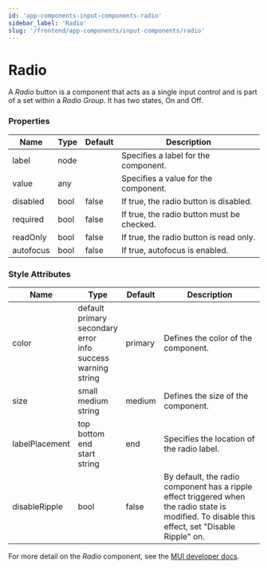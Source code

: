 ```yaml
---
id: 'app-components-input-components-radio'
sidebar_label: 'Radio'
slug: '/frontend/app-components/input-components/radio'
---
```


# Radio
A *Radio* button is a component that acts as a single input control and is part of a set within a *Radio Group*. It has two states, On and Off. 

### Properties
<table>
<thead>
<tr><th>Name</th><th>Type</th><th>Default</th><th>Description</th></tr>
</thead>
<tbody>
<tr><td>label</td><td>node</td><td></td><td>Specifies a label for the component.</td></tr>
<tr><td>value</td><td>any</td><td></td><td>Specifies a value for the component.</td></tr>
<tr><td>disabled</td><td>bool</td><td>false</td><td>If true, the radio button is disabled.</td></tr>
<tr><td>required</td><td>bool</td><td>false</td><td>If true, the radio button must be checked.</td></tr>
<tr><td>readOnly</td><td>bool</td><td>false</td><td>If true, the radio button is read only.</td></tr>
<tr><td>autofocus</td><td>bool</td><td>false</td><td>If true, autofocus is enabled.</td></tr>
</tbody>
</table>

### Style Attributes
<table>
<thead>
<tr><th>Name</th><th>Type</th><th>Default</th><th>Description</th></tr>
</thead>
<tbody>
<tr><td>color</td><td>default<br/>primary<br/>secondary<br/>error<br/>info<br/>success<br/>warning<br/>string</td><td>primary</td><td>Defines the color of the component.</td></tr>
<tr><td>size</td><td>small<br/>medium<br/>string</td><td>medium</td><td>Defines the size of the component.</td></tr>
<tr><td>labelPlacement</td><td>top<br/>bottom<br/>end<br/>start<br/>string</td><td>end</td><td>Specifies the location of the radio label.</td></tr>
<tr><td>disableRipple</td><td>bool</td><td>false</td><td>By default, the radio component has a ripple effect triggered when the radio state is modified. To disable this effect, set "Disable Ripple" on.</td></tr>
</tbody>
</table>

For more detail on the *Radio* component, see the [MUI developer docs](https://mui.com/material-ui/api/radio/).